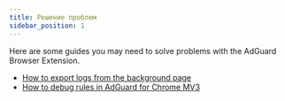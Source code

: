 ```yaml
---
title: Решение проблем
sidebar_position: 1
---
```


Here are some guides you may need to solve problems with the AdGuard Browser Extension.

- [How to export logs from the background page](/adguard-browser-extension/solving-problems/logs.md)
- [How to debug rules in AdGuard for Chrome MV3](/adguard-browser-extension/solving-problems/debug-rules.md)
